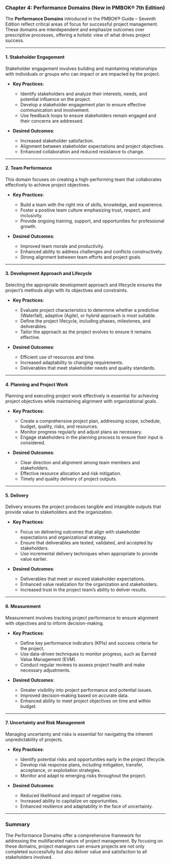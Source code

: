 ### Chapter 4: Performance Domains (New in PMBOK® 7th Edition)

The **Performance Domains** introduced in the PMBOK® Guide – Seventh Edition reflect critical areas of focus for successful project management. These domains are interdependent and emphasize outcomes over prescriptive processes, offering a holistic view of what drives project success.

---

#### **1. Stakeholder Engagement**
Stakeholder engagement involves building and maintaining relationships with individuals or groups who can impact or are impacted by the project.

- **Key Practices**:
  - Identify stakeholders and analyze their interests, needs, and potential influence on the project.
  - Develop a stakeholder engagement plan to ensure effective communication and involvement.
  - Use feedback loops to ensure stakeholders remain engaged and their concerns are addressed.

- **Desired Outcomes**:
  - Increased stakeholder satisfaction.
  - Alignment between stakeholder expectations and project objectives.
  - Enhanced collaboration and reduced resistance to change.

---

#### **2. Team Performance**
This domain focuses on creating a high-performing team that collaborates effectively to achieve project objectives.

- **Key Practices**:
  - Build a team with the right mix of skills, knowledge, and experience.
  - Foster a positive team culture emphasizing trust, respect, and inclusivity.
  - Provide ongoing training, support, and opportunities for professional growth.

- **Desired Outcomes**:
  - Improved team morale and productivity.
  - Enhanced ability to address challenges and conflicts constructively.
  - Strong alignment between team efforts and project goals.

---

#### **3. Development Approach and Lifecycle**
Selecting the appropriate development approach and lifecycle ensures the project’s methods align with its objectives and constraints.

- **Key Practices**:
  - Evaluate project characteristics to determine whether a predictive (Waterfall), adaptive (Agile), or hybrid approach is most suitable.
  - Define the project lifecycle, including phases, milestones, and deliverables.
  - Tailor the approach as the project evolves to ensure it remains effective.

- **Desired Outcomes**:
  - Efficient use of resources and time.
  - Increased adaptability to changing requirements.
  - Deliverables that meet stakeholder needs and quality standards.

---

#### **4. Planning and Project Work**
Planning and executing project work effectively is essential for achieving project objectives while maintaining alignment with organizational goals.

- **Key Practices**:
  - Create a comprehensive project plan, addressing scope, schedule, budget, quality, risks, and resources.
  - Monitor progress regularly and adjust plans as necessary.
  - Engage stakeholders in the planning process to ensure their input is considered.

- **Desired Outcomes**:
  - Clear direction and alignment among team members and stakeholders.
  - Effective resource allocation and risk mitigation.
  - Timely and quality delivery of project outputs.

---

#### **5. Delivery**
Delivery ensures the project produces tangible and intangible outputs that provide value to stakeholders and the organization.

- **Key Practices**:
  - Focus on delivering outcomes that align with stakeholder expectations and organizational strategy.
  - Ensure that deliverables are tested, validated, and accepted by stakeholders.
  - Use incremental delivery techniques when appropriate to provide value earlier.

- **Desired Outcomes**:
  - Deliverables that meet or exceed stakeholder expectations.
  - Enhanced value realization for the organization and stakeholders.
  - Increased trust in the project team’s ability to deliver results.

---

#### **6. Measurement**
Measurement involves tracking project performance to ensure alignment with objectives and to inform decision-making.

- **Key Practices**:
  - Define key performance indicators (KPIs) and success criteria for the project.
  - Use data-driven techniques to monitor progress, such as Earned Value Management (EVM).
  - Conduct regular reviews to assess project health and make necessary adjustments.

- **Desired Outcomes**:
  - Greater visibility into project performance and potential issues.
  - Improved decision-making based on accurate data.
  - Enhanced ability to meet project objectives on time and within budget.

---

#### **7. Uncertainty and Risk Management**
Managing uncertainty and risks is essential for navigating the inherent unpredictability of projects.

- **Key Practices**:
  - Identify potential risks and opportunities early in the project lifecycle.
  - Develop risk response plans, including mitigation, transfer, acceptance, or exploitation strategies.
  - Monitor and adapt to emerging risks throughout the project.

- **Desired Outcomes**:
  - Reduced likelihood and impact of negative risks.
  - Increased ability to capitalize on opportunities.
  - Enhanced resilience and adaptability in the face of uncertainty.

---

### **Summary**
The Performance Domains offer a comprehensive framework for addressing the multifaceted nature of project management. By focusing on these domains, project managers can ensure projects are not only completed successfully but also deliver value and satisfaction to all stakeholders involved.